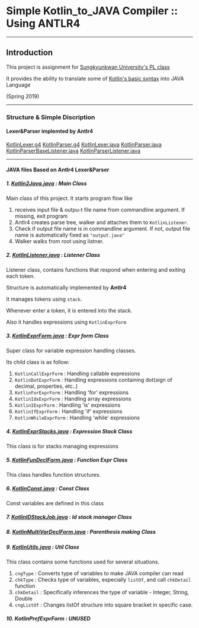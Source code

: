 # Simple Kotlin_to_JAVA Compiler :: Using ANTLR4
---
## Introduction
This project is assignment for [Sungkyunkwan University's PL class](http://dicl.skku.edu/class/spring2019/pl/)

It provides the ability to translate some of [Kotlin's basic syntax](https://kotlinlang.org/docs/reference/basic-syntax.html) into JAVA Language

(Spring 2019)

---
### Structure & Simple Discription

#### Lexer&Parser implemted by Antlr4
[KotlinLexer.g4](src/main/java/KotlinLexer.g4)
[KotlinParser.g4](src/main/java/KotlinParser.g4)
[KotlinLexer.java](src/main/java/KotlinLexer.java)
[KotlinParser.java](src/main/java/KotlinParser.java)
[KotlinParserBaseListener.java](src/main/java/KotlinParserBaseListener.java)
[KotlinParserListener.java](src/main/java/KotlinParserListener.java)

---

#### JAVA files Based on Antlr4 Lexer&Parser
##### 1. [Kotlin2Java.java](src/main/java/Kotlin2Java.java) : Main Class
Main class of this project. It starts program flow like

1. receives input file & outpu-t file name from commandline argument. If missing, exit program
2. Antlr4 creates parse tree, walker and attaches them to `KotlinListener`.
3. Check if output file name is in commandline argument. If not, output file name is automatically fixed as `"output.java"`
4. Walker walks from root using listner.


##### 2. [KotlinListener.java](src/main/java/KotlinListener.java) : Listener Class
Listener class, contains functions that respond when entering and exiting each token.

Structure is automatically implemented by **Antlr4**

It manages tokens using `stack`.

Whenever enter a token, it is entered into the stack.

Also it handles expressions using `KotlinExprForm`
##### 3. [KotlinExprForm.java](src/main/java/KotlinExprForm.java) : Expr form Class
Super class for variable expression handling classes.

Its child class is as follow:

1. `KotlinCallExprForm` : Handling callable expressions
2. `KotlinDotExprForm` : Handling expressions containing dot(sign of decimal, properties, etc..)
3. `KotlinForExprForm` : Handling 'for' expressions
4. `KotlinIdxExprForm` : Handling array expressions
5. `KotlinIExprForm` : Handling 'is' expressions
6. `KotlinIfExprForm` : Handling 'if' expressions
7. `KotlinWhileExprForm` : Handling 'while' expressions

##### 4. [KotlinExprStacks.java](src/main/java/KotlinExprStacks.java) : Expression Stack Class
This class is for stacks managing expressions

##### 5. [KotlinFunDeclForm.java](src/main/java/KotlinFunDeclForm.java) : Function Expr Class
This class handles function structures.

##### 6. [KotlinConst.java](src/main/java/KotlinConst.java) : Const Class
Const variables are defined in this class

##### 7. [KotlinIDStackJob.java](src/main/java/KotlinIDStackJob.java) : Id stack manager Class

##### 8. [KotlinMultiVarDeclForm.java](src/main/java/KotlinMultiVarDeclForm.java) : Parenthesis making Class

##### 9. [KotlinUtils.java](src/main/java/KotlinUtils.java) : Util Class
This class contains some functions used for several situations.

1. `cngType` : Converts type of variables to make JAVA compiler can read
2. `chkType` : Checks type of variables, especially `listOf`, and call `chkDetail` function
3. `chkDetail` : Specifically inferences the type of variable - Integer, String, Double
4. `cngListOf` : Changes listOf structure into square bracket in specific case.

##### 10. KotlinPrefExprForm : UNUSED